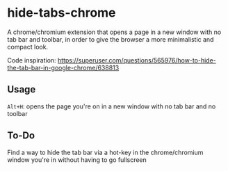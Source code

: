 # hide-tabs-chrome
A chrome/chromium extension that opens a page in a new window with no tab bar and toolbar, in order to give the browser a more minimalistic and compact look.

Code inspiration: https://superuser.com/questions/565976/how-to-hide-the-tab-bar-in-google-chrome/638813

## Usage
<code>Alt+H</code>: opens the page you're on in a new window with no tab bar and no toolbar

## To-Do
Find a way to hide the tab bar via a hot-key in the chrome/chromium window you're in without having to go fullscreen
